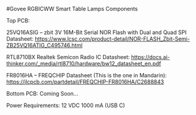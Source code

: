 #Govee RGBICWW Smart Table Lamps Components

Top PCB:

25VQ16ASIG – zbit 3V 16M-Bit Serial NOR Flash with Dual and Quad SPI Datasheet:
https://www.lcsc.com/product-detail/NOR-FLASH_Zbit-Semi-ZB25VQ16ATIG_C495746.html

RTL8710BX Realtek Semicon Radio IC Datasheet: 
https://docs.ai-thinker.com/_media/rtl8710/hardware/bw12_datasheet_en.pdf

FR8016HA – FREQCHIP Datasheet (This is the one in Mandarin):
https://jlcpcb.com/partdetail/FREQCHIP-FR8016HA/C2688843

Bottom PCB:
Coming Soon...

Power Requirements:
12 VDC 1000 mA (USB C)
